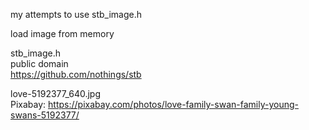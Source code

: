 my attempts to use stb_image.h

load image from memory

stb_image.h  
public domain  
https://github.com/nothings/stb

love-5192377_640.jpg  
Pixabay: https://pixabay.com/photos/love-family-swan-family-young-swans-5192377/

